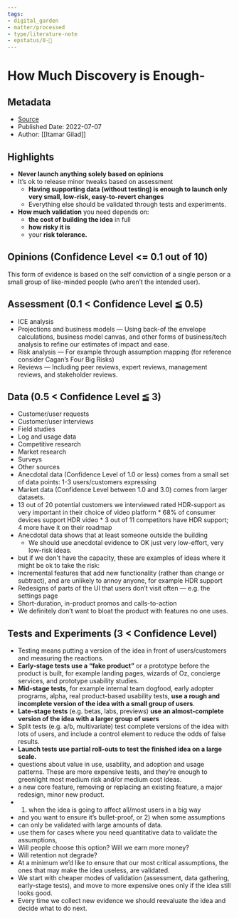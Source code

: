 ```yaml
---
tags: 
- digital_garden
- matter/processed
- type/literature-note
- epstatus/0-🌰
---
```

# How Much Discovery is Enough-
## Metadata
* [Source](https://itamargilad.com/how-much-product-discovery/)
* Published Date: 2022-07-07
* Author: [[Itamar Gilad]]

## Highlights
* **Never launch anything solely based on opinions**
* It’s ok to release minor tweaks based on assessment
	* **Having supporting data (without testing) is enough to launch only very small, low-risk, easy-to-revert changes**
	* Everything else should be validated through tests and experiments.
* **How much validation** you need depends on: 
	* **the cost of building the idea** in full
	* **how risky it is**
	* your **risk tolerance.**
## Opinions (Confidence Level <= 0.1 out of 10)
This form of evidence is based on the self conviction of a single person or a small group of like-minded people (who aren’t the intended user).

## Assessment (0.1 < Confidence Level ≦ 0.5)
* ICE analysis
* Projections and business models — Using back-of the envelope calculations, business model canvas, and other forms of business/tech analysis to refine our estimates of impact and ease.
* Risk analysis — For example through assumption mapping (for reference consider Cagan’s Four Big Risks)
* Reviews — Including peer reviews, expert reviews, management reviews, and stakeholder reviews.

## Data (0.5 < Confidence Level ≦ 3)
* Customer/user requests 
* Customer/user interviews 
* Field studies 
* Log and usage data 
* Competitive research 
* Market research 
* Surveys 
* Other sources
* Anecdotal data (Confidence Level of 1.0 or less) comes from a small set of data points: 1-3 users/customers expressing
* Market data (Confidence Level between 1.0 and 3.0) comes from larger datasets.
* 13 out of 20 potential customers we interviewed rated HDR-support as very important in their choice of video platform * 68% of consumer devices support HDR video * 3 out of 11 competitors have HDR support; 4 more have it on their roadmap
* Anecdotal data shows that at least someone outside the building
	* We should use anecdotal evidence to OK just very low-effort, very low-risk ideas.
* but if we don't have the capacity, these are examples of ideas where it might be ok to take the risk:
* Incremental features that add new functionality (rather than change or subtract), and are unlikely to annoy anyone, for example HDR support
* Redesigns of parts of the UI that users don’t visit often — e.g. the settings page
* Short-duration, in-product promos and calls-to-action
* We definitely don’t want to bloat the product with features no one uses.

## Tests and Experiments (3 < Confidence Level)
* Testing means putting a version of the idea in front of users/customers and measuring the reactions.
* **Early-stage tests use a “fake product”** or a prototype before the product is built, for example landing pages, wizards of Oz, concierge services, and prototype usability studies.
* **Mid-stage tests**, for example internal team dogfood, early adopter programs, alpha, real product-based usability tests, **use a rough and incomplete version of the idea with a small group of users**.
* **Late-stage tests** (e.g. betas, labs, previews) **use an almost-complete version of the idea with a larger group of users**
* Split tests (e.g. a/b, multivariate) test complete versions of the idea with lots of users, and include a control element to reduce the odds of false results.
* **Launch tests use partial roll-outs to test the finished idea on a large scale.**
* questions about value in use, usability, and adoption and usage patterns. These are more expensive tests, and they’re enough to greenlight most medium risk and/or medium cost ideas.
* a new core feature, removing or replacing an existing feature, a major redesign, minor new product.
* 1) when the idea is going to affect all/most users in a big way
* and you want to ensure it’s bullet-proof, or 2) when some assumptions
* can only be validated with large amounts of data.
* use them for cases where you need quantitative data to validate the assumptions,
* Will people choose this option? Will we earn more money?
* Will retention not degrade?
* At a minimum we’d like to ensure that our most critical assumptions, the ones that may make the idea useless, are validated.
* We start with cheaper modes of validation (assessment, data gathering, early-stage tests), and move to more expensive ones only if the idea still looks good.
* Every time we collect new evidence we should reevaluate the idea and decide what to do next.